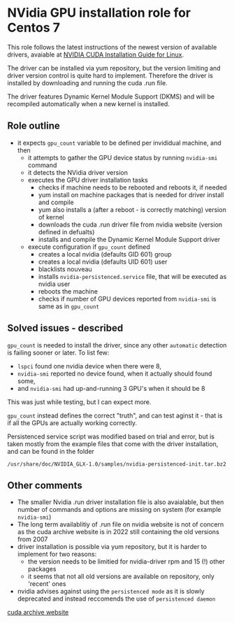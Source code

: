 # NVidia GPU installation role for Centos 7

This role follows the latest instructions of the newest version of available
drivers, avaiable at [NVIDIA CUDA Installation Guide for
Linux](https://docs.nvidia.com/cuda/pdf/CUDA_Installation_Guide_Linux.pdf).

The driver can be installed via yum repository, but the version limiting and
driver version control is quite hard to implement. Therefore the driver is
installed by downloading and running the cuda .run file.

The driver features Dynamic Kernel Module Support (DKMS) and will be recompiled
automatically when a new kernel is installed.


## Role outline

- it expects `gpu_count` variable to be defined per invididual machine, and then
  - it attempts to gather the GPU device status by running `nvidia-smi` command
  - it detects the NVidia driver version
  - executes the GPU driver installation tasks
    - checks if machine needs to be rebooted and reboots it, if needed
    - yum install on machine packages that is needed for driver install and compile
    - yum also installs a (after a reboot - is correctly matching) version of kernel
    - downloads the cuda .run driver file from nvidia website (version defined in defualts)
    - installs and compile the Dynamic Kernel Module Support driver
  - execute configuration if `gpu_count` defined
    - creates a local nvidia (defaults GID 601) group
    - creates a local nvidia (defaults UID 601) user
    - blacklists nouveau
    - installs `nvidia-persistenced.service` file, that will be executed as nvidia user
    - reboots the machine
    - checks if number of GPU devices reported from `nvidia-smi` is same as in `gpu_count`

## Solved issues - described

`gpu_count` is needed to install the driver, since any other `automatic` detection is
failing sooner or later. To list few:

 - `lspci` found one nvidia device when there were 8,
 - `nvidia-smi` reported no device found, when it actually should found some,
 - and `nvidia-smi` had up-and-running 3 GPU's when it should be 8

This was just while testing, but I can expect more.

`gpu_count` instead defines the correct "truth", and can test aginst it - that is
if all the GPUs are actually working correctly.

Persistenced service script was modified based on trial and error, but is taken
mostly from the example files that come with the driver installation, and can be
found in the folder 

    /usr/share/doc/NVIDIA_GLX-1.0/samples/nvidia-persistenced-init.tar.bz2

## Other comments

 - The smaller Nvidia .run driver installation file is also avaialable, but then
   number of commands and options are missing on system (for example `nvidia-smi`)
 - The long term availablitiy of .run file on nvidia website is not of concern as
   the cuda archive website is in 2022 still containing the old versions from 2007
 - driver installation is possible via yum repository, but it is harder to implement
   for two reasons:
    - the version needs to be limitied for nvidia-driver rpm and 15 (!) other packages
    - it seems that not all old versions are available on repository, only 'recent' ones
 - nvidia advises against using the `persistenced mode` as it is slowly deprecated and
   instead reccomends the use of `persistenced daemon`

[cuda archive website](https://developer.nvidia.com/cuda-toolkit-archive)
